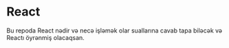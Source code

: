 # React

Bu repoda React nədir və necə işləmək olar suallarına cavab tapa biləcək və Reactı öyrənmiş olacaqsan.